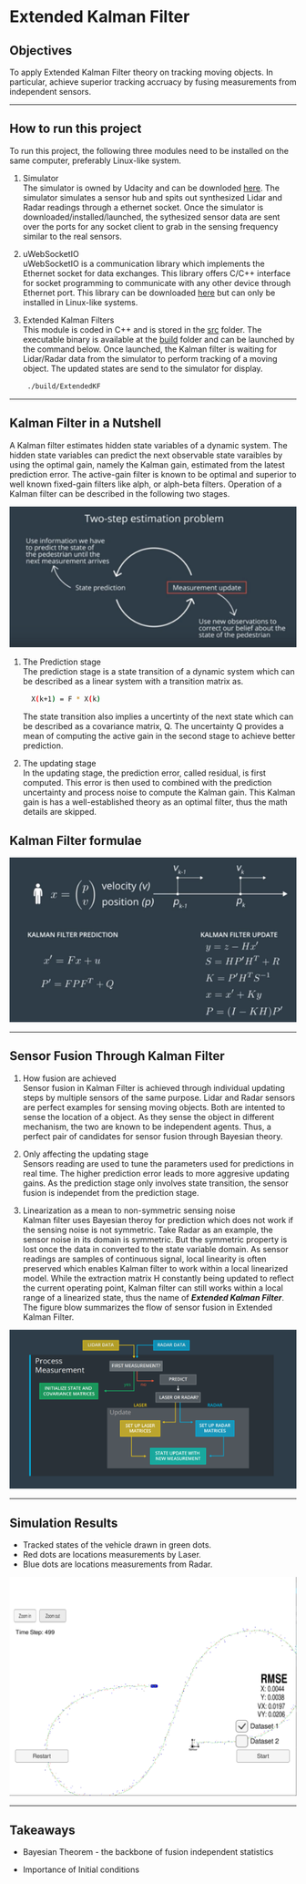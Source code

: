 # Extended Kalman Filter

[//]: # (Image References)

[image0]: ./Docs/kalman_filter_cycles.png "Kalman filter cycle"
[image1]: ./Docs/kalman_filter_formula.png "Kalman Filter formula"
[image2]: ./Docs/sensor_fusion.png "flow of sensor fusion"
[image3]: ./Docs/simulation_result_1.png "simulation result-1"


## Objectives

To apply Extended Kalman Filter theory on tracking moving objects. In particular, achieve superior tracking accruacy by fusing measurements from independent sensors.

---

## How to run this project

To run this project, the following three modules need to be installed on the same computer, preferably Linux-like system.
1. Simulator <BR>
The simulator is owned by Udacity and can be downloded [here](https://github.com/udacity/self-driving-car-sim/releases). The simulator simulates a sensor hub and spits out synthesized Lidar and Radar readings through a ethernet socket. Once the simulator is downloaded/installed/launched, the sythesized sensor data are sent over the ports for any socket client to grab in the sensing frequency similar to the real sensors.
2. uWebSocketIO <BR>
uWebSocketIO is a communication library which implements the Ethernet socket for data exchanges.  This library offers C/C++ interface for socket programming to communicate with any other device through Ethernet port. This library can be downloaded [here](https://github.com/uNetworking/uWebSockets) but can only be installed in Linux-like systems.
3. Extended Kalman Filters <BR>
This module is coded in C++ and is stored in the [src](./src) folder. The executable binary is available at the [build](./build) folder and can be launched by the command below. Once launched, the Kalman filter is waiting for Lidar/Radar data from the simulator to perform tracking of a moving object. The updated states are send to the simulator for display.

     ```sh
      ./build/ExtendedKF
     ```

---

## Kalman Filter in a Nutshell

A Kalman filter estimates hidden state variables of a dynamic system. The hidden state variables can predict the next observable state varaibles by using the optimal gain, namely the Kalman gain, estimated from the latest prediction error. The active-gain filter is known to be optimal and superior to well known fixed-gain filters like alph, or alph-beta filters. Operation of a Kalman filter can be described in the following two stages.

![alt text][image0]

1. The Prediction stage<BR>
  The prediction stage is a state transition of a dynamic system which can be described as a linear system with a transition matrix as.  

    ```sh
      X(k+1) = F * X(k)
    ```
   The state transition also implies a uncertinty of the next state which can be described as a covariance matrix, Q. The uncertainty Q provides a mean of computing the active gain in the second stage to achieve better prediction.

2. The updating stage <BR>
  In the updating stage, the prediction error, called residual, is first computed. This error is then used to combined with the prediction uncertainty and process noise to compute the Kalman gain. This Kalman gain is has a well-established theory as an optimal filter, thus the math details are skipped. <BR>

## Kalman Filter formulae

![alt text][image1]

---

## Sensor Fusion Through Kalman Filter

1. How fusion are achieved <BR> 
  Sensor fusion in Kalman Filter is achieved through individual updating steps by multiple sensors of the same purpose. Lidar and Radar sensors are perfect examples for sensing moving objects. Both are intented to sense the location of a object. As they sense the object in different mechanism, the two are known to be independent agents. Thus, a perfect pair of candidates for sensor fusion through Bayesian theory.  

2. Only affecting the updating stage <BR>
  Sensors reading are used to tune the parameters used for predictions in real time. The higher prediction error leads to more aggresive updating gains. As the prediction stage only involves state transition, the sensor fusion is independet from the prediction stage.

3. Linearization as a mean to non-symmetric sensing noise <BR>
  Kalman filter uses Bayesian theroy for prediction which does not work if the sensing noise is not symmetric.  Take Radar as an example, the sensor noise in its domain is symmetric. But the symmetric property is lost once the data in converted to the state variable domain. As sensor readings are samples of continuous signal, local linearity is often preserved which enables Kalman filter to work within a local linearized model. While the extraction matrix H constantly being updated to reflect the current operating point, Kalman filter can still works within a local range of a linearized state, thus the name of **_Extended Kalman Filter_**. The figure blow summarizes the flow of sensor fusion in Extended Kalman Filter.

![alt text][image2]


---
## Simulation Results

* Tracked states of the vehicle drawn in green dots.
* Red dots are locations measurements by Laser.
* Blue dots are locations measurements from Radar.


![alt text][image3]

---
## Takeaways

* Bayesian Theorem - the backbone of fusion independent statistics

* Importance of Initial conditions

